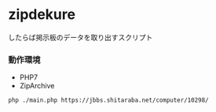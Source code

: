 # zipdekure
したらば掲示板のデータを取り出すスクリプト

### 動作環境
- PHP7
- ZipArchive


`php ./main.php https://jbbs.shitaraba.net/computer/10298/`
